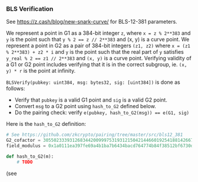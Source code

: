 ### BLS Verification

See https://z.cash/blog/new-snark-curve/ for BLS-12-381 parameters.

We represent a point in G1 as a 384-bit integer `z`, where `x = z % 2**383` and `y` is the point such that `y % 2 == z // 2**383` and (x, y) is a curve point. We represent a point in G2 as a pair of 384-bit integers `(z1, z2)` where `x = (z1 % 2**383) + z2 * i` and `y` is the point such that the real part of `y` satisfies `y_real % 2 == z1 // 2**383` and `(x, y)` is a curve point. Verifying validity of a G1 or G2 point includes verifying that it is in the correct subgroup, ie. `(x, y) * r` is the point at infinity.

`BLSVerify(pubkey: uint384, msg: bytes32, sig: [uint384])` is done as follows:

* Verify that `pubkey` is a valid G1 point and `sig` is a valid G2 point.
* Convert `msg` to a G2 point using `hash_to_G2` defined below.
* Do the pairing check: verify `e(pubkey, hash_to_G2(msg)) == e(G1, sig)`

Here is the `hash_to_G2` definition:

```python
# See https://github.com/zkcrypto/pairing/tree/master/src/bls12_381
G2_cofactor = 305502333931268344200999753193121504214466019254188142667664032982267604182971884026507427359259977847832272839041616661285803823378372096355777062779109
field_modulus = 0x1a0111ea397fe69a4b1ba7b6434bacd764774b84f38512bf6730d2a0f6b0f6241eabfffeb153ffffb9feffffffffaaab

def hash_to_G2(m):
    # TODO
```



(see 
